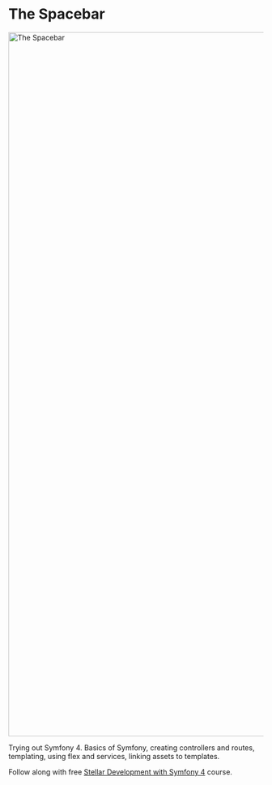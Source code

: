 # The Spacebar

<img width="1392" alt="The Spacebar" src="https://user-images.githubusercontent.com/6123841/44864044-70eddf80-ac87-11e8-8035-6f1b1288b8fb.png">

Trying out Symfony 4. Basics of Symfony, creating controllers and routes, templating, using flex and services, linking assets to templates.

Follow along with free [Stellar Development with Symfony 4](https://knpuniversity.com/screencast/symfony) course.
